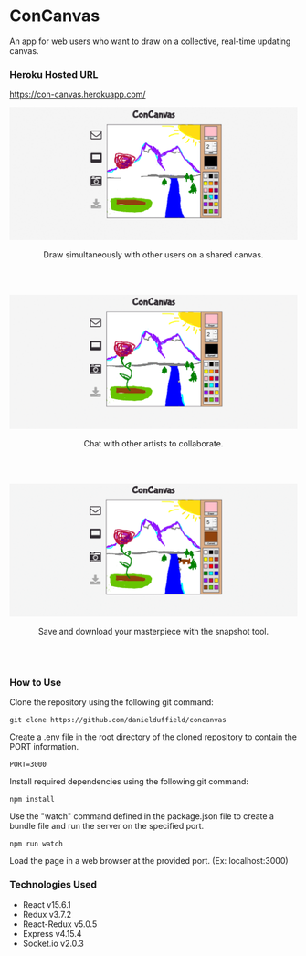 # ConCanvas
An app for web users who want to draw on a collective, real-time updating canvas.

### Heroku Hosted URL
https://con-canvas.herokuapp.com/

![ConCanvas Drawing Demo](/server/public/images/concanvas-demo-1.gif?raw=true "Drawing Demonstration")

<p align="center">Draw simultaneously with other users on a shared canvas.</p><br><br>

![ConCanvas Chat Demo](/server/public/images/concanvas-demo-2.gif?raw=true "Chat Demonstration")

<p align="center">Chat with other artists to collaborate.</p><br><br>

![ConCanvas Snapshot Demo](/server/public/images/concanvas-demo-3.gif?raw=true "Snapshot Demonstration")

<p align="center">Save and download your masterpiece with the snapshot tool.</p><br><br>

### How to Use
Clone the repository using the following git command:
```
git clone https://github.com/danielduffield/concanvas
```
Create a .env file in the root directory of the cloned repository to contain the PORT information.
```
PORT=3000
```
Install required dependencies using the following git command:
```
npm install
```
Use the "watch" command defined in the package.json file to create a bundle file and run the server on the specified port.
```
npm run watch
```
Load the page in a web browser at the provided port. (Ex: localhost:3000)

### Technologies Used
* React         v15.6.1
* Redux         v3.7.2
* React-Redux   v5.0.5
* Express       v4.15.4
* Socket.io     v2.0.3
